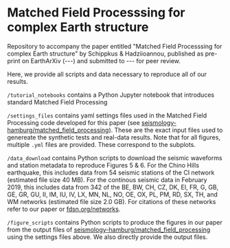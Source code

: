 # Matched Field Processsing for complex Earth structure

Repository to accompany the paper entitled "Matched Field Processsing for complex Earth structure" by Schippkus & Hadziioannou, published as pre-print on EarthArXiv (---) and submitted to --- for peer review.

Here, we provide all scripts and data necessary to reproduce all of our results.

`/tutorial_notebooks` contains a Python Jupyter notebook that introduces standard Matched Field Processing

`/settings_files` contains yaml settings files used in the Matched Field Processing code developed for this paper (see [seismology-hamburg/matched_field_processing](https://github.com/seismology-hamburg/matched_field_processing)). These are the exact input files used to genereate the synthetic tests and real-data results. Note that for all figures, multiple `.yml` files are provided. These correspond to the subplots.

`/data_download` contains Python scripts to download the seismic waveforms and station metadata to reproduce Figures 5 & 6. For the Chino Hills earthquake, this includes data from 54 seismic stations of the CI network (estimated file size 40 MB). For the continous seismic data in February 2019, this includes data from 342 of the BE, BW, CH, CZ, DK, EI, FR, G, GB, GE, GR, GU, II, IM, IU, IV, LX, MN, NL, NO, OE, OX, PL, PM, RD, SX, TH, and WM networks (estimated file size 2.0 GB). For citations of these networks refer to our paper or [fdsn.org/networks](https://fdsn.org/networks).

`/figure_scripts` contains Python scripts to produce the figures in our paper from the output files of [seismology-hamburg/matched_field_processing](https://github.com/seismology-hamburg/matched_field_processing) using the settings files above. We also directly provide the output files.
